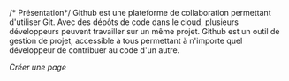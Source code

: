 /* Présentation*/
Github est une plateforme de collaboration permettant d'utiliser Git. Avec des dépôts de code dans le cloud, plusieurs développeurs peuvent travailler sur un même projet. 
Github est un outil de gestion de projet, accessible à tous permettant à n'importe quel développeur de contribuer au code d'un autre.

*Créer une page*




